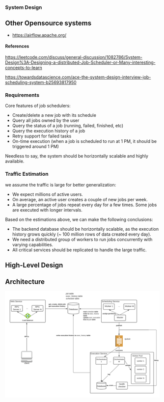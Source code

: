 
### System Design

## Other Opensource systems
* https://airflow.apache.org/

#### References
https://leetcode.com/discuss/general-discussion/1082786/System-Design%3A-Designing-a-distributed-Job-Scheduler-or-Many-interesting-concepts-to-learn

https://towardsdatascience.com/ace-the-system-design-interview-job-scheduling-system-b25693817950


### Requirements
Core features of job schedulers:

* Create/delete a new job with its schedule
* Query all jobs owned by the user
* Query the status of a job (running, failed, finished, etc)
* Query the execution history of a job
* Retry support for failed tasks
* On-time execution (when a job is scheduled to run at 1 PM, it should be triggered around 1 PM)


Needless to say, the system should be horizontally scalable and highly available.

### Traffic Estimation
we assume the traffic is large for better generalization:
* We expect millions of active users.
* On average, an active user creates a couple of new jobs per week.
* A large percentage of jobs repeat every day for a few times. Some jobs are executed with longer intervals.

Based on the estimations above, we can make the following conclusions:

* The backend database should be horizontally scalable, as the execution history grows quickly (~ 100 million rows of data created every day).
* We need a distributed group of workers to run jobs concurrently with varying capabilities.
* All critical services should be replicated to handle the large traffic.


## High-Level Design

## Architecture

![](../../images/system_design/job_schedular/design_1.png)